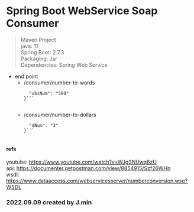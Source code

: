 # Spring Boot WebService Soap Consumer   
   
   
> Maven Project   
> java: 11   
> Spring Boot: 2.7.3   
> Packaging: Jar   
> Dependencies: Spring Web Service   
   
- end point   
  - /consumer/number-to-words   
    ```{   
      "ubiNum": "500"   
    }```   
   
  - /consumer/number-to-dollars   
    ```{   
      "dNum": "3"   
    }```    
   
#### refs   
  youtube: <https://www.youtube.com/watch?v=WJg3NUwq6zU>   
  api: <https://documenter.getpostman.com/view/8854915/Szf26WHn>   
  wsdl: <https://www.dataaccess.com/webservicesserver/numberconversion.wso?WSDL>   
   
### 2022.09.09 created by J.min